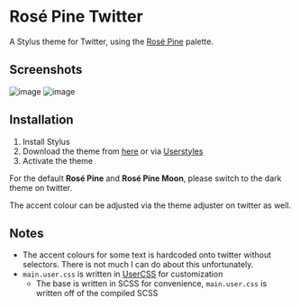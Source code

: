 # Rosé Pine Twitter

A Stylus theme for Twitter, using the [Rosé Pine](https://rosepinetheme.com/) palette.

## Screenshots
![image](https://user-images.githubusercontent.com/95392008/233237570-5e246d8d-547b-44ae-8b86-839641798721.png)
![image](https://user-images.githubusercontent.com/95392008/233237600-f3cae8d8-5e7f-4db4-a557-dffdc2fd12ed.png)

## Installation

1. Install Stylus
2. Download the theme from [here](https://github.com/apriltaoyvr/twitter-rose-pine/raw/main/main.user.css) or via [Userstyles](https://userstyles.world/style/9440/rose-pine-twitter)
3. Activate the theme

For the default **Rosé Pine** and **Rosé Pine Moon**, please switch to the dark theme on twitter.

The accent colour can be adjusted via the theme adjuster on twitter as well.

## Notes

- The accent colours for some text is hardcoded onto twitter without selectors. There is not much I can do about this unfortunately.
- `main.user.css` is written in [UserCSS](https://github.com/openstyles/stylus/wiki/Writing-UserCSS#var) for customization
  - The base is written in SCSS for convenience, `main.user.css` is written off of the compiled SCSS
